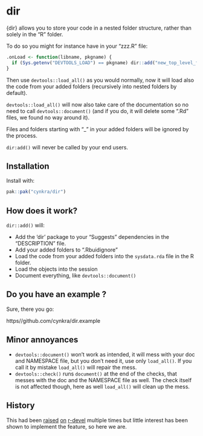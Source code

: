 
<!-- README.md is generated from README.Rmd. Please edit that file -->

# dir

{dir} allows you to store your code in a nested folder structure, rather
than solely in the “R” folder.

To do so you might for instance have in your “zzz.R” file:

``` r
.onLoad <- function(libname, pkgname) {
  if (Sys.getenv("DEVTOOLS_LOAD") == pkgname) dir::add("new_top_level_folder", "maybe_another_one")
}
```

Then use `devtools::load_all()` as you would normally, now it will load
also the code from your added folders (recursively into nested folders
by default).

`devtools::load_all()` will now also take care of the documentation so
no need to call `devtools::document()` (and if you do, it will delete
some “.Rd” files, we found no way around it).

Files and folders starting with “\_” in your added folders will be
ignored by the process.

`dir:add()` will never be called by your end users.

## Installation

Install with:

``` r
pak::pak("cynkra/dir")
```

## How does it work?

`dir::add()` will:

- Add the ‘dir’ package to your “Suggests” dependencies in the
  “DESCRIPTION” file.
- Add your added folders to “.Rbuidignore”
- Load the code from your added folders into the `sysdata.rda` file in
  the R folder.
- Load the objects into the session
- Document everything, like `devtools::document()`

## Do you have an example ?

Sure, there you go:

https//github.com/cynkra/dir.example

## Minor annoyances

- `devtools::document()` won’t work as intended, it will mess with your
  doc and NAMESPACE file, but you don’t need it, use only `load_all()`.
  If you call it by mistake `load_all()` will repair the mess.
- `devtools::check()` runs `document()` at the end of the checks, that
  messes with the doc and the NAMESPACE file as well. The check itself
  is not affected though, here as well `load_all()` will clean up the
  mess.

## History

This had been
[raised](https://stat.ethz.ch/pipermail/r-devel/2009-December/056022.html)
[on](https://stat.ethz.ch/pipermail/r-devel/2010-February/056513.html)
[r-devel](https://hypatia.math.ethz.ch/pipermail/r-devel/2023-March/082496.html)
multiple times but little interest has been shown to implement the
feature, so here we are.
